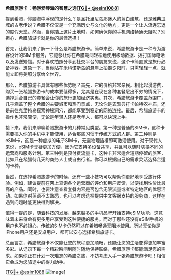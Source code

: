 **希腊旅游卡：畅游爱琴海的智慧之选[[TG💪+ @esim1088](https://t.me/s/esim1088)]**

提到希腊，你脑海中浮现的是什么？是圣托里尼岛那迷人的蓝白建筑，还是雅典卫城的古老传说？希腊不仅仅是一个充满历史与文化的地方，更是一个让人流连忘返的度假天堂。然而，当你踏上这片土地时，如何确保你的手机网络畅通无阻呢？别担心，希腊旅游卡就是你的最佳选择！

首先，让我们来了解一下什么是希腊旅游卡。简单来说，希腊旅游卡是一种专为游客设计的SIM卡服务，它能够让你在希腊期间轻松地使用移动数据、拨打国际电话以及发送短信。对于喜欢拍照分享到社交平台的朋友来说，这个卡简直就是旅行必备神器。想象一下，当你站在米科诺斯岛的悬崖上拍摄夕阳时，只需轻轻一点，就能立即将美照分享给全世界。

那么，希腊旅游卡具体有哪些优势呢？首先，它的价格非常亲民。相比起漫游费，购买一张希腊旅游卡的成本要低得多，尤其是在现在各种套餐层出不穷的情况下，选择适合自己的套餐会让你的旅行更加经济实惠。其次，希腊旅游卡覆盖范围广，几乎涵盖了整个希腊的主要城市和热门景点，无论你是去雅典打卡帕特农神庙，还是前往克里特岛探索神秘洞穴，都能享受到稳定的网络连接。最后，希腊旅游卡的操作也非常简便，无论是年轻人还是老年人，都可以快速上手。

接下来，我们来聊聊希腊旅游卡的几种常见类型。第一种是普通的SIM卡，这种卡需要插入你的手机中才能使用，适合那些习惯于传统方式的人群。第二种则是eSIM卡，这是一种虚拟的电子SIM卡，无需物理插槽即可激活使用。对于现代人来说，eSIM卡无疑更加方便，因为它支持多设备共享，并且可以随时切换不同的运营商和服务计划。第三种则是预付费流量卡，这种卡非常适合短期停留的旅客，比如只在希腊待几天的商务人士或自由行者。你可以根据自己的需求灵活选择合适的卡种。

当然，在选择希腊旅游卡的时候，还有一些小技巧可以帮助你更好地享受旅行体验。例如，建议提前在网上查询各个运营商的评价和用户反馈，以便找到性价比最高的产品。同时，也要注意查看套餐内容是否包含无限流量或者特定地区的优惠活动。如果你对英语不太熟悉，也可以考虑选择提供中文客服支持的服务商，这样在遇到问题时能更快得到解决。

值得一提的是，随着科技的发展，越来越多的手机品牌开始支持eSIM功能，这意味着未来将会有更多用户享受到这种便捷的服务。而对于那些还没有eSIM手机的用户也不必担心，传统的SIM卡仍然可以在希腊畅通无阻地使用。所以无论你是iPhone用户还是安卓用户，都可以安心选择希腊旅游卡。

总而言之，希腊旅游卡不仅能让您的旅程更加顺畅，还能让您的生活变得更加丰富多彩。从记录下每一个精彩瞬间到随时随地保持联络，希腊旅游卡都能满足您的需求。如果你正在计划一次难忘的希腊之旅，不妨考虑入手一张希腊旅游卡吧！相信它会成为您旅途中的得力助手。

[[TG💪+ @esim1088](https://t.me/s/esim1088) ![Image](https://i.postimg.cc/4NQfJmqS/Snipaste-2025-05-13-00-14-12.png)]